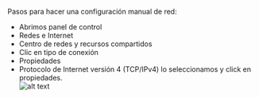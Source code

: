 Pasos para hacer una configuración manual de red:  
- Abrimos panel de control  
- Redes e Internet  
- Centro de redes y recursos compartidos  
- Clic en tipo de conexión  
- Propiedades  
- Protocolo de Internet versión 4 (TCP/IPv4) lo seleccionamos y click en propiedades.  
![alt text](https://image.ibb.co/diEs8L/ipcaptura.jpg)

